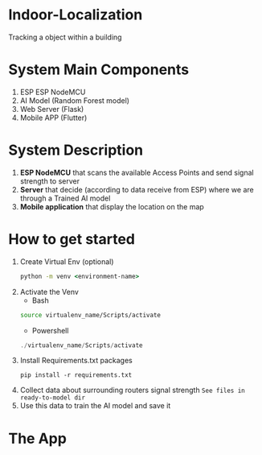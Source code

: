 # Indoor-Localization
Tracking a object within a building

# System Main Components
1. ESP ESP NodeMCU
2. AI Model (Random Forest model)
3. Web Server (Flask)
4. Mobile APP (Flutter)

# System Description
1. **ESP NodeMCU** that scans the available Access Points and send signal strength to server
2. **Server** that decide (according to data receive from ESP) where we are through a Trained AI model
3. **Mobile application** that display the location on the map

# How to get started
1. Create Virtual Env (optional)
    ```cmd
    python -m venv <environment-name>
    ```
2. Activate the Venv
    * Bash 
    ```Bash
    source virtualenv_name/Scripts/activate 
    ```
    * Powershell 
    ```Powershell
    ./virtualenv_name/Scripts/activate 
    ```
3. Install Requirements.txt packages
    ``` 
    pip install -r requirements.txt 
    ```
4. Collect data about surrounding routers signal strength 
    ``` See files in ready-to-model dir ```
5. Use this data to train the AI model and save it

# The App
<img to the app>
